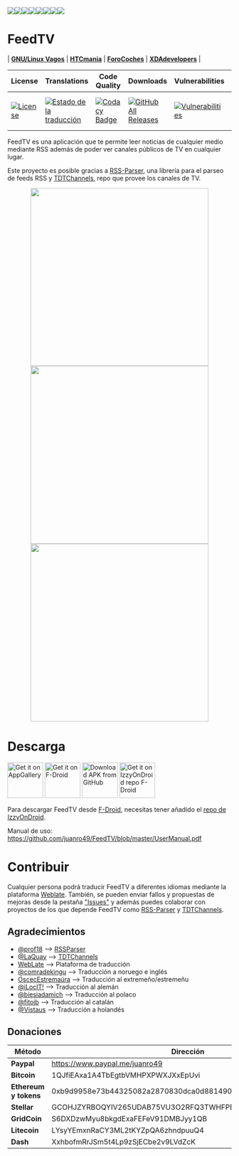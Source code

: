 [![](https://sourcerer.io/fame/juanro49/juanro49/FeedTV/images/0)](https://sourcerer.io/fame/juanro49/juanro49/FeedTV/links/0)[![](https://sourcerer.io/fame/juanro49/juanro49/FeedTV/images/1)](https://sourcerer.io/fame/juanro49/juanro49/FeedTV/links/1)[![](https://sourcerer.io/fame/juanro49/juanro49/FeedTV/images/2)](https://sourcerer.io/fame/juanro49/juanro49/FeedTV/links/2)[![](https://sourcerer.io/fame/juanro49/juanro49/FeedTV/images/3)](https://sourcerer.io/fame/juanro49/juanro49/FeedTV/links/3)[![](https://sourcerer.io/fame/juanro49/juanro49/FeedTV/images/4)](https://sourcerer.io/fame/juanro49/juanro49/FeedTV/links/4)[![](https://sourcerer.io/fame/juanro49/juanro49/FeedTV/images/5)](https://sourcerer.io/fame/juanro49/juanro49/FeedTV/links/5)[![](https://sourcerer.io/fame/juanro49/juanro49/FeedTV/images/6)](https://sourcerer.io/fame/juanro49/juanro49/FeedTV/links/6)[![](https://sourcerer.io/fame/juanro49/juanro49/FeedTV/images/7)](https://sourcerer.io/fame/juanro49/juanro49/FeedTV/links/7)

# FeedTV

| [**GNU/Linux Vagos**](https://gnulinuxvagos.es/topic/10896-appopen-source-feedtv-noticias-y-tv-desde-cualquier-lugar/) | [**HTCmania**](https://www.htcmania.com/showthread.php?t=1545924) | [**ForoCoches**](https://www.forocoches.com/foro/showthread.php?t=7867328) | [**XDAdevelopers**](https://forum.xda-developers.com/android/apps-games/app-feedtv-news-tv-t4082141) |

| License | Translations | Code Quality | Downloads | Vulnerabilities | Dependences | Bugs |
|---|---|---|---|---|---|---|
| [![License](https://img.shields.io/badge/License-Apache%202.0-blue.svg)](https://opensource.org/licenses/Apache-2.0) | [![Estado de la traducción](https://hosted.weblate.org/widgets/feedtv/-/svg-badge.svg)](https://hosted.weblate.org/engage/feedtv/?utm_source=widget) | [![Codacy Badge](https://api.codacy.com/project/badge/Grade/37fe446752b94703a745172c36a049bc)](https://www.codacy.com/app/juanro49/FeedTV?utm_source=github.com&amp;utm_medium=referral&amp;utm_content=juanro49/FeedTV&amp;utm_campaign=Badge_Grade) | [![GitHub All Releases](https://img.shields.io/github/downloads/juanro49/feedtv/total.svg)](https://github.com/juanro49/FeedTV/blob/master/README.md#descarga) | [![Vulnerabilities](https://sonarcloud.io/api/project_badges/measure?project=juanro49_FeedTV&metric=vulnerabilities)](https://sonarcloud.io/dashboard?id=juanro49_FeedTV) | [![Libraries.io dependency status for GitHub repo](https://img.shields.io/librariesio/github/juanro49/feedtv.svg)](https://libraries.io/github/juanro49/FeedTV) | [![Bugs](https://sonarcloud.io/api/project_badges/measure?project=juanro49_FeedTV&metric=bugs)](https://sonarcloud.io/dashboard?id=juanro49_FeedTV) |


FeedTV es una aplicación que te permite leer noticias de cualquier medio mediante RSS además de poder ver canales públicos de TV en cualquier lugar.

Este proyecto es posible gracias a [RSS-Parser](https://github.com/prof18/RSS-Parser), una librería para el parseo de feeds RSS y [TDTChannels](https://github.com/LaQuay/TDTChannels), repo que provee los canales de TV.

<p align="center"><img src="https://github.com/juanro49/FeedTV/blob/master/fastlane/metadata/android/es-ES/images/phoneScreenshots/FeedTV_01.png" height="400"> <img src="https://github.com/juanro49/FeedTV/blob/master/fastlane/metadata/android/es-ES/images/phoneScreenshots/FeedTV_03.png" height="400"> <img src="https://github.com/juanro49/FeedTV/blob/master/fastlane/metadata/android/es-ES/images/phoneScreenshots/FeedTV_04.png" height="400"></p>

# Descarga
[<img src="https://huaweimobileservices.com/wp-content/uploads/2019/12/AppGallery_DownlaodBadge_ENG.png" alt="Get it on AppGallery" height="80">](https://appgallery.cloud.huawei.com/ag/n/app/C100875081?channelId=InstaTecno&referrer=InstaTecno.com&id=c2e0bc5b7a5a4701a40ba87a8c01703e&s=E358F120887535BD012D71E8A26486D98647173F4960DD383691DC32D55D3F5F&detailType=0&v= ) [<img src="https://fdroid.gitlab.io/artwork/badge/get-it-on-es-es.png" alt="Get it on F-Droid" height="80">](https://f-droid.org/app/org.juanro.feedtv) [<img src="https://user-images.githubusercontent.com/663460/26973090-f8fdc986-4d14-11e7-995a-e7c5e79ed925.png" alt="Download APK from GitHub" height="80">](https://github.com/juanro49/FeedTV/releases/latest) [<img src="https://gitlab.com/IzzyOnDroid/repo/-/raw/master/assets/IzzyOnDroid.png" alt="Get it on IzzyOnDroid repo F-Droid" height="80">](https://apt.izzysoft.de/fdroid/index/apk/org.juanro.feedtv)

Para descargar FeedTV desde [F-Droid](https://instatecno.com/f-droid-store-opensource/), necesitas tener añadido el [repo de IzzyOnDroid](https://apt.izzysoft.de/fdroid/repo?fingerprint=3BF0D6ABFEAE2F401707B6D966BE743BF0EEE49C2561B9BA39073711F628937A).

Manual de uso: https://github.com/juanro49/FeedTV/blob/master/UserManual.pdf

# Contribuir
Cualquier persona podrá traducir FeedTV a diferentes idiomas mediante la plataforma [Weblate](https://hosted.weblate.org/projects/feedtv/). También, se pueden enviar fallos y propuestas de mejoras desde la pestaña ["Issues"](https://github.com/juanro49/FeedTV/issues) y además puedes colaborar con proyectos de los que depende FeedTV como [RSS-Parser](https://github.com/prof18/RSS-Parser) y [TDTChannels](https://github.com/LaQuay/TDTChannels).

## Agradecimientos
- [@prof18](https://github.com/prof18) --> [RSSParser](https://github.com/prof18/RSS-Parser)
- [@LaQuay](https://github.com/LaQuay) --> [TDTChannels](https://github.com/LaQuay/TDTChannels)
- [WebLate](https://hosted.weblate.org/projects/feedtv/) --> Plataforma de traducción
- [@comradekingu](https://github.com/comradekingu) --> Traducción a noruego e inglés
- [OscecEstremaúra](https://oscecestremaura.wordpress.com/) --> Traducción al extremeño/estremeñu
- [@iLocIT!](https://github.com/ilocit) --> Traducción al alemán
- [@biesiadamich](https://github.com/biesiadamich) --> Traducción al polaco
- [@fitojb](https://github.com/fitojb) --> Traducción al catalán
- [@Vistaus](https://github.com/Vistaus) --> Traducción a holandés

## Donaciones
| Método | Dirección |
| --- | --- |
| **Paypal** | https://www.paypal.me/juanro49 |
| **Bitcoin** | 1QJfiEAxa1A4TbEgtbVMHPXPWXJXxEpUvi |
| **Ethereum y tokens** | 0xb9d9958e73b44325082a2870830dca0d881490d2 |
| **Stellar** | GCOHJZYRBOQYIV265UDAB75VU3O2RFQ3TWHFPER32MSOKZCCKRKVBWEH |
| **GridCoin** | S6DXDzwMyu8bkgdExaFEFeV91DMBJyy1QB |
| **Litecoin** | LYsyYEmxnRaCY3ML2tKYZpQA6zhndpuuQ4 |
| **Dash** | XxhbofmRrJSm5t4Lp9zSjECbe2v9LVdZcK |
